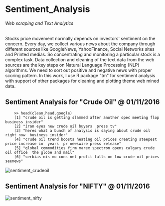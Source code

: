# Sentiment_Analysis

###### Web scraping and Text Analytics

Stocks price movement normally depends on investors' sentiment on the concern. 
Every day, we collect various news about the company through different sources like GoogleNews, YahooFinance, Social    Networks sites and Printed medias. 
        So concentrating and monitoring a particular stock is a complex task. Data collection and cleaning of the text data from the web sources are the key steps on Natural Language Processing (NLP) algorithms. We need to sort out positive and negative news with proper scoring pattern. In this work, I use R package "tm" for sentiment analysis with support of other packages for cleaning and plotting theme web mined data.

## Sentiment Analysis for "Crude Oil" @ 01/11/2016
        >> head(clean.head.google)
        [1] "crude oil is getting slammed after another opec meeting flop  business insider"                                 
        [2] "iran eyes new crude oil buyers  press tv"                                                                       
        [3] "heres what a bunch of analysis is saying about crude oil right now  business insider"                           
        [4] "crude oil trend boosts heating oil prices creating steepest price increase in  years  pr newswire press release"
        [5] "global commodities firm marex spectron opens calgary crude oil office  the globe and mail"                      
        [6] "serbias nis mo cons net profit falls on low crude oil prices  seenews"    

![sentiment_crudeoil](https://cloud.githubusercontent.com/assets/16385390/19896524/eb1cc8c0-a054-11e6-8ac3-6ba243a24a24.png)

## Sentiment Analysis for "NIFTY" @ 01/11/2016
![sentiment_nifty](https://cloud.githubusercontent.com/assets/16385390/19884640/f7c595aa-a01a-11e6-9e0a-7e4ed8b06224.png)
